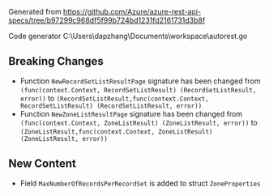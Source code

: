 
Generated from https://github.com/Azure/azure-rest-api-specs/tree/b97299c968df5f99b724bd1231fd2161731d3b8f

Code generator C:\Users\dapzhang\Documents\workspace\autorest.go

## Breaking Changes

- Function `NewRecordSetListResultPage` signature has been changed from `(func(context.Context, RecordSetListResult) (RecordSetListResult, error))` to `(RecordSetListResult,func(context.Context, RecordSetListResult) (RecordSetListResult, error))`
- Function `NewZoneListResultPage` signature has been changed from `(func(context.Context, ZoneListResult) (ZoneListResult, error))` to `(ZoneListResult,func(context.Context, ZoneListResult) (ZoneListResult, error))`

## New Content

- Field `MaxNumberOfRecordsPerRecordSet` is added to struct `ZoneProperties`

